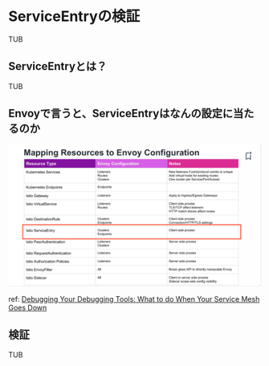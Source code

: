 # ServiceEntryの検証

TUB

## ServiceEntryとは？

TUB

## Envoyで言うと、ServiceEntryはなんの設定に当たるのか

![ServiceEntryとEnvoyの関係性](../../image/10.png)

ref: [Debugging Your Debugging Tools: What to do When Your Service Mesh Goes Down](https://www.slideshare.net/slideshow/debugging-your-debugging-tools-what-to-do-when-your-service-mesh-goes-down/237797183#19)


## 検証

TUB
